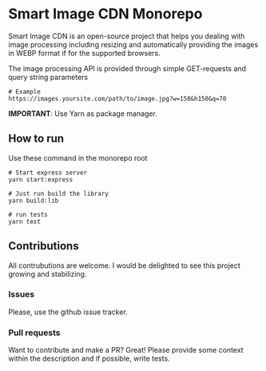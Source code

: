 # Smart Image CDN Monorepo

Smart Image CDN is an open-source project that helps you dealing with image processing including resizing and automatically providing the images in WEBP format if for the supported browsers.

The image processing API is provided through simple GET-requests and query string parameters
```
# Example
https://images.yoursite.com/path/to/image.jpg?w=150&h150&q=70
```

**IMPORTANT**: Use Yarn as package manager.

## How to run
Use these command in the monorepo root
```
# Start express server
yarn start:express

# Just run build the library
yarn build:lib

# run tests
yarn test
```

## Contributions
All contrubutions are welcome. I would be delighted to see this project growing and stabilizing.

### Issues
Please, use the github issue tracker.

### Pull requests
Want to contribute and make a PR? Great! Please provide some context within the description and if possible, write tests.
